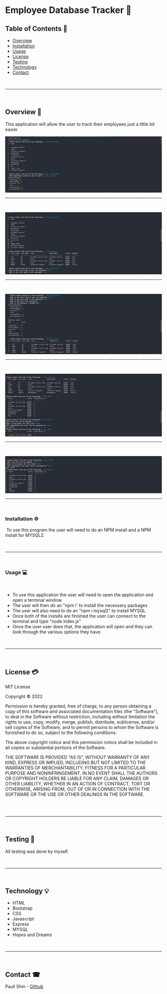 # __Employee Database Tracker__ 📓

## __Table of Contents__ 📄
* [Overview](#overview-🔎)
* [Installation](#installation-⚙️)
* [Usage](#usage-💻)
* [License](#license-💳)
* [Testing](#testing-📝)
* [Technology](#technology-💡)
* [Contact](#contact-☎)


<br>
<hr>
<br>

## __Overview__ 🔎

This application will allow the user to track their employees just a little bit easier

![screenshots](./public/images/Screenshot%202023-04-03%2014.18.45.png)

<hr>
<br>

![screenshots](./public/images/Screenshot%202023-04-03%2014.18.58.png)

<hr>
<br>

![screenshots](./public/images/Screenshot%202023-04-03%2014.19.03.png)

<hr>
<br>

![screenshots](./public/images/Screenshot%202023-04-03%2014.19.08.png)

<hr>
<br>

![screenshots](./public/images/Screenshot%202023-04-03%2014.19.10.png)

<hr>
<br>

### __Installation__ ⚙️
​
To use this program the user will need to do an NPM install and a NPM install for MYSQL2.

<br>
<hr>
<br>

### __Usage__ 💻
<br>

* To use this application the user will need to open the application and open a terminal window.
* The user will then do an "npm i' to install the necessary packages
* The user will also need to do an "npm i mysql2" to install MYSQL.
* Once both of the installs are finished the user can connect to the terminal and type "node index.js"
* Once the user user does that, the application will open and they can look through the various options they have.

<br>
<hr>
<br>

## __License__ 💳
MIT License

Copyright © 2022

Permission is hereby granted, free of charge, to any person obtaining a copy of this software and associated documentation files (the "Software"), to deal in the Software without restriction, including without limitation the rights to use, copy, modify, merge, publish, distribute, sublicense, and/or sell copies of the Software, and to permit persons to whom the Software is furnished to do so, subject to the following conditions:

The above copyright notice and this permission notice shall be included in all copies or substantial portions of the Software.

THE SOFTWARE IS PROVIDED "AS IS", WITHOUT WARRANTY OF ANY KIND, EXPRESS OR IMPLIED, INCLUDING BUT NOT LIMITED TO THE WARRANTIES OF MERCHANTABILITY, FITNESS FOR A PARTICULAR PURPOSE AND NONINFRINGEMENT. IN NO EVENT SHALL THE AUTHORS OR COPYRIGHT HOLDERS BE LIABLE FOR ANY CLAIM, DAMAGES OR OTHER LIABILITY, WHETHER IN AN ACTION OF CONTRACT, TORT OR OTHERWISE, ARISING FROM, OUT OF OR IN CONNECTION WITH THE SOFTWARE OR THE USE OR OTHER DEALINGS IN THE SOFTWARE.


<br>
​<hr>
<br>

## __Testing__ 📝
All testing was done by myself.


<br>
<hr>
<br>

## __Technology__ 💡

* HTML
* Bootstrap
* CSS
* Javascript
* Express
* MYSQL
* Hopes and Dreams

<br>
<hr>
<br>

## __Contact__ ☎

Paull Shin - [Github](https://github.com/paullsshin)